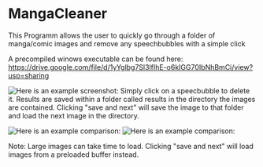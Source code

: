 # MangaCleaner
This Programm allows the user to quickly go through a folder of manga/comic images and remove any speechbubbles with a simple click

A precompiled winows executable can be found here:
https://drive.google.com/file/d/1yYglbg7Sl3lfIhE-o6kIGG70IbNhBmCi/view?usp=sharing

![Here is an example screenshot:](https://i.imgur.com/t9TMOa4.png)
Simply click on a speecbubble to delete it. 
Results are saved within a folder called results in the directory the images are contained.
Clicking "save and next" will save the image to that folder and load the next image in the directory.

![Here is an example comparison:](https://i.imgur.com/88P0dcq.png)
![Here is an example comparison:](https://i.imgur.com/487weK3.png)

Note:
Large images can take time to load. Clicking "save and next" will load images from a preloaded buffer instead.
